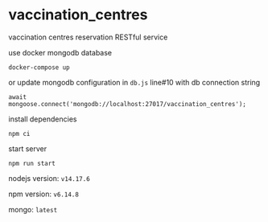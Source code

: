 # vaccination_centres
vaccination centres reservation RESTful service

use docker mongodb database

    docker-compose up
    

or update mongodb configuration in `db.js` line#10 with db connection string

    await mongoose.connect('mongodb://localhost:27017/vaccination_centres');
    
install dependencies

    npm ci
    
start server

    npm run start
    
nodejs version: `v14.17.6`

npm version: `v6.14.8`

mongo: `latest`

